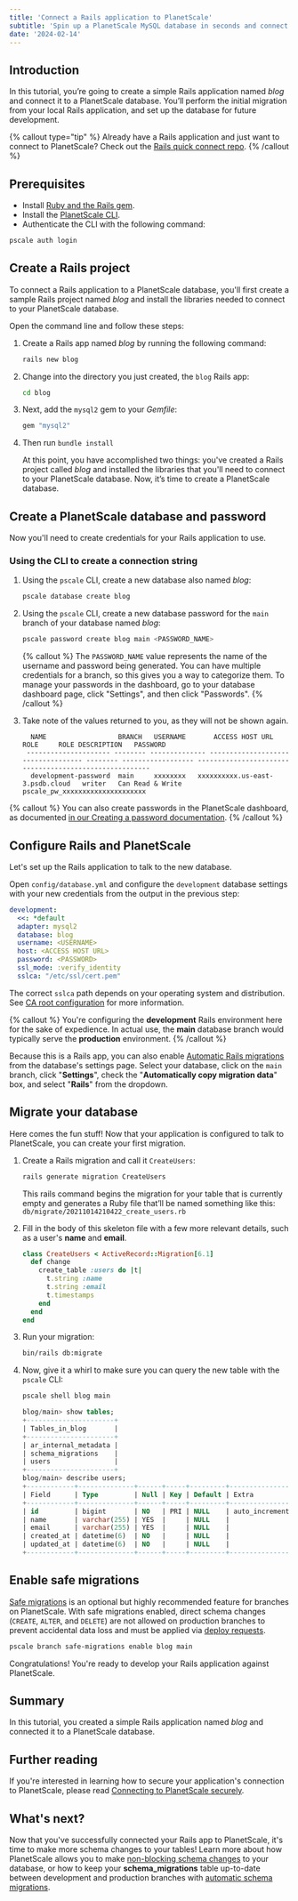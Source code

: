 ```yaml
---
title: 'Connect a Rails application to PlanetScale'
subtitle: 'Spin up a PlanetScale MySQL database in seconds and connect to a Rails application'
date: '2024-02-14'
---
```


## Introduction

In this tutorial, you’re going to create a simple Rails application named _blog_ and connect it to a PlanetScale database. You’ll perform the initial migration from your local Rails application, and set up the database for future development.

{% callout type="tip" %}
Already have a Rails application and just want to connect to PlanetScale? Check out the [Rails quick connect repo](https://github.com/planetscale/connection-examples/tree/main/ruby).
{% /callout %}

## Prerequisites

- Install [Ruby and the Rails gem](https://guides.rubyonrails.org/getting_started.html#creating-a-new-rails-project-installing-rails).
- Install the [PlanetScale CLI](https://github.com/planetscale/cli).
- Authenticate the CLI with the following command:

```bash
pscale auth login
```

## Create a Rails project

To connect a Rails application to a PlanetScale database, you'll first create a sample Rails project named _blog_ and install the libraries needed to connect to your PlanetScale database.

Open the command line and follow these steps:

1. Create a Rails app named _blog_ by running the following command:

   ```bash
   rails new blog
   ```

2. Change into the directory you just created, the `blog` Rails app:

   ```bash
   cd blog
   ```

3. Next, add the `mysql2` gem to your _Gemfile_:

   ```ruby
   gem "mysql2"
   ```

4. Then run `bundle install`

   At this point, you have accomplished two things: you've created a Rails project called _blog_ and installed the libraries that you'll need to connect to your PlanetScale database. Now, it’s time to create a PlanetScale database.

## Create a PlanetScale database and password

Now you'll need to create credentials for your Rails application to use.

### Using the CLI to create a connection string

1. Using the `pscale` CLI, create a new database also named _blog_:

   ```bash
   pscale database create blog
   ```

2. Using the `pscale` CLI, create a new database password for the `main` branch of your database named _blog_:

   ```bash
   pscale password create blog main <PASSWORD_NAME>
   ```

   {% callout %}
   The `PASSWORD_NAME` value represents the name of the username and password being generated. You can have multiple credentials for a branch, so this gives you a way to categorize them. To manage your passwords in the dashboard, go to your database dashboard page, click "Settings", and then click "Passwords".
   {% /callout %}

3. Take note of the values returned to you, as they will not be shown again.

   ```
     NAME                  BRANCH   USERNAME       ACCESS HOST URL                     ROLE     ROLE DESCRIPTION   PASSWORD
    --------------------- -------- -------------- ----------------------------------- -------- ------------------ -------------------------------------------------------
     development-password  main     xxxxxxxx   xxxxxxxxxx.us-east-3.psdb.cloud   writer   Can Read & Write   pscale_pw_xxxxxxxxxxxxxxxxxxxxx
   ```

{% callout %}
You can also create passwords in the PlanetScale dashboard, as documented [in our Creating a password documentation](/docs/concepts/connection-strings#creating-a-password).
{% /callout %}

## Configure Rails and PlanetScale

Let's set up the Rails application to talk to the new database.

Open `config/database.yml` and configure the `development` database settings with your new credentials from the output in the previous step:

```yaml
development:
  <<: *default
  adapter: mysql2
  database: blog
  username: <USERNAME>
  host: <ACCESS HOST URL>
  password: <PASSWORD>
  ssl_mode: :verify_identity
  sslca: "/etc/ssl/cert.pem"
```

The correct `sslca` path depends on your operating system and distribution. See [CA root configuration](/docs/concepts/secure-connections#ca-root-configuration) for more information.

{% callout %}
You're configuring the **development** Rails environment here for the sake of expedience. In actual use, the **main** database branch would typically serve the **production** environment.
{% /callout %}

Because this is a Rails app, you can also enable [Automatic Rails migrations](/docs/tutorials/automatic-rails-migrations) from the database's settings page. Select your database, click on the `main` branch, click "**Settings**", check the "**Automatically copy migration data**" box, and select "**Rails**" from the dropdown.

## Migrate your database

Here comes the fun stuff! Now that your application is configured to talk to PlanetScale, you can create your first migration.

1. Create a Rails migration and call it `CreateUsers`:

   ```bash
   rails generate migration CreateUsers
   ```

   This rails command begins the migration for your table that is currently empty and generates a Ruby file that’ll be named something like this:
   `db/migrate/20211014210422_create_users.rb`

2. Fill in the body of this skeleton file with a few more relevant details, such as a user's **name** and **email**.

   ```ruby
   class CreateUsers < ActiveRecord::Migration[6.1]
     def change
       create_table :users do |t|
         t.string :name
         t.string :email
         t.timestamps
       end
     end
   end
   ```

3. Run your migration:

   ```bash
   bin/rails db:migrate
   ```

4. Now, give it a whirl to make sure you can query the new table with the `pscale` CLI:

   ```bash
   pscale shell blog main
   ```

   ```sql
   blog/main> show tables;
   +----------------------+
   | Tables_in_blog       |
   +----------------------+
   | ar_internal_metadata |
   | schema_migrations    |
   | users                |
   +----------------------+
   blog/main> describe users;
   +------------+--------------+------+-----+---------+----------------+
   | Field      | Type         | Null | Key | Default | Extra          |
   +------------+--------------+------+-----+---------+----------------+
   | id         | bigint       | NO   | PRI | NULL    | auto_increment |
   | name       | varchar(255) | YES  |     | NULL    |                |
   | email      | varchar(255) | YES  |     | NULL    |                |
   | created_at | datetime(6)  | NO   |     | NULL    |                |
   | updated_at | datetime(6)  | NO   |     | NULL    |                |
   +------------+--------------+------+-----+---------+----------------+
   ```

## Enable safe migrations

[Safe migrations](/docs/concepts/safe-migrations) is an optional but highly recommended feature for branches on PlanetScale. With safe migrations enabled, direct schema changes (`CREATE`, `ALTER`, and `DELETE`) are not allowed on production branches to prevent accidental data loss and must be applied via [deploy requests](/docs/concepts/planetscale-workflow).

```bash
pscale branch safe-migrations enable blog main
```

Congratulations! You're ready to develop your Rails application against PlanetScale.

## Summary

In this tutorial, you created a simple Rails application named _blog_ and connected it to a PlanetScale database.

## Further reading

If you're interested in learning how to secure your application's connection to PlanetScale, please read [Connecting to PlanetScale securely](/docs/concepts/secure-connections).

## What's next?

Now that you've successfully connected your Rails app to PlanetScale, it's time to make more schema changes to your tables! Learn more about how PlanetScale allows you to make [non-blocking schema changes](/docs/concepts/nonblocking-schema-changes) to your database, or how to keep your **schema_migrations** table up-to-date between development and production branches with [automatic schema migrations](/docs/tutorials/automatic-rails-migrations).
